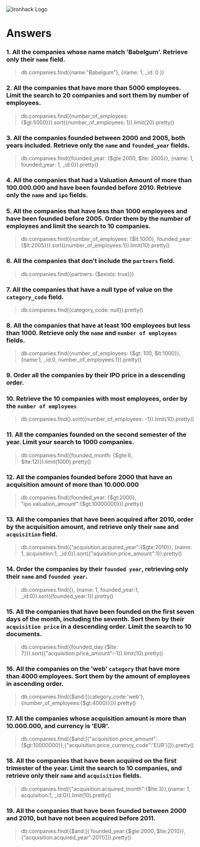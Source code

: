 ![Ironhack Logo](https://i.imgur.com/1QgrNNw.png)

# Answers

### 1. All the companies whose name match 'Babelgum'. Retrieve only their `name` field.
> db.companies.find({name:"Babelgum"}, {name: 1, _id: 0 })


### 2. All the companies that have more than 5000 employees. Limit the search to 20 companies and sort them by **number of employees**.
> db.companies.find({number_of_employees: {$gt:5000}}).sort({number_of_employees: 1}).limit(20).pretty()


### 3. All the companies founded between 2000 and 2005, both years included. Retrieve only the `name` and `founded_year` fields.
> db.companies.find({founded_year: {$gte:2000, $lte: 2005}}, {name: 1, founded_year: 1, _id:0}).pretty()


### 4. All the companies that had a Valuation Amount of more than 100.000.000 and have been founded before 2010. Retrieve only the `name` and `ipo` fields.

<!-- Your Code Goes Here -->

### 5. All the companies that have less than 1000 employees and have been founded before 2005. Order them by the number of employees and limit the search to 10 companies.
> db.companies.find({number_of_employees: {$lt:1000}, founded_year:{$lt:2005}}).sort({number_of_employees:1}).limit(10).pretty()

### 6. All the companies that don't include the `partners` field.

> db.companies.find({partners: {$exists: true}})

### 7. All the companies that have a null type of value on the `category_code` field.

> db.companies.find({category_code: null}).pretty()


### 8. All the companies that have at least 100 employees but less than 1000. Retrieve only the `name` and `number of employees` fields.

> db.companies.find({number_of_employees: {$gt: 100, $lt:1000}}, {name:1, _id:0, number_of_employees:1}).pretty()


### 9. Order all the companies by their IPO price in a descending order.

<!-- Your Code Goes Here -->

### 10. Retrieve the 10 companies with most employees, order by the `number of employees`

> db.companies.find().sort({number_of_employees: -1}).limit(10).pretty()

### 11. All the companies founded on the second semester of the year. Limit your search to 1000 companies.

> db.companies.find({founded_month: {$gte:6, $lte:12}}).limit(1000).pretty()

### 12. All the companies founded before 2000 that have an acquisition amount of more than 10.000.000

> db.companies.find({founded_year: {$gt:2000}, "ipo.valuation_amount":{$gt:10000000}}).pretty()


### 13. All the companies that have been acquired after 2010, order by the acquisition amount, and retrieve only their `name` and `acquisition` field.

> db.companies.find({"acquisition.acquired_year":{$gte:2010}}, {name: 1, acquisition:1, _id:0}).sort({"aquisition.price_amount":1}).pretty()


### 14. Order the companies by their `founded year`, retrieving only their `name` and `founded year`.

> db.companies.find({}, {name: 1, founded_year:1, _id:0}).sort({founded_year:1}).pretty()


### 15. All the companies that have been founded on the first seven days of the month, including the seventh. Sort them by their `acquisition price` in a descending order. Limit the search to 10 documents.

> db.companies.find({founded_day:{$lte: 7}}).sort({"acquisition.price_amount":-1}).limit(10).pretty()


### 16. All the companies on the 'web' `category` that have more than 4000 employees. Sort them by the amount of employees in ascending order.

> db.companies.find({$and:[{category_code:'web'},{number_of_employees:{$gt:4000}}]}).pretty()


### 17. All the companies whose acquisition amount is more than 10.000.000, and currency is 'EUR'.

> db.companies.find({$and:[{"acquisition.price_amount":{$gt:10000000}},{"acquisition.price_currency_code":'EUR'}]}).pretty()

### 18. All the companies that have been acquired on the first trimester of the year. Limit the search to 10 companies, and retrieve only their `name` and `acquisition` fields.

> db.companies.find({"acquisition.acquired_month":{$lte:3}},{name: 1, acquisition:1, _id:0}).limit(10).pretty()

### 19. All the companies that have been founded between 2000 and 2010, but have not been acquired before 2011.

> db.companies.find({$and:[{ founded_year:{$gte:2000, $lte:2010}},{"acquisition.acquired_year":2011}]}).pretty()

